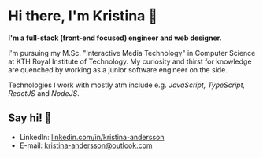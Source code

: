 # Hi there, I'm Kristina 👋 

**I'm a full-stack (front-end focused)  engineer and web designer.**

I'm pursuing my M.Sc. "Interactive Media Technology" in Computer Science at KTH Royal Institute of Technology. My curiosity and thirst for knowledge are quenched by working as a junior software engineer on the side. 

Technologies I work with mostly atm include e.g. _JavaScript, TypeScript, ReactJS_ and _NodeJS_. 

## Say hi! 💬
* LinkedIn: [linkedin.com/in/kristina-andersson](https://www.linkedin.com/in/kristina-andersson)
* E-mail: [kristina-andersson@outlook.com](mailto:kristina-andersson@outlook.com)




<!--
**anderssonk/anderssonk** is a ✨ _special_ ✨ repository because its `README.md` (this file) appears on your GitHub profile.

Here are some ideas to get you started:

- 🔭 I’m currently working on ...
- 🌱 I’m currently learning ...
- 👯 I’m looking to collaborate on ...
- 🤔 I’m looking for help with ...
- 💬 Ask me about ...
- 📫 How to reach me: ...
- 😄 Pronouns: ...
- ⚡ Fun fact: ...
-->
